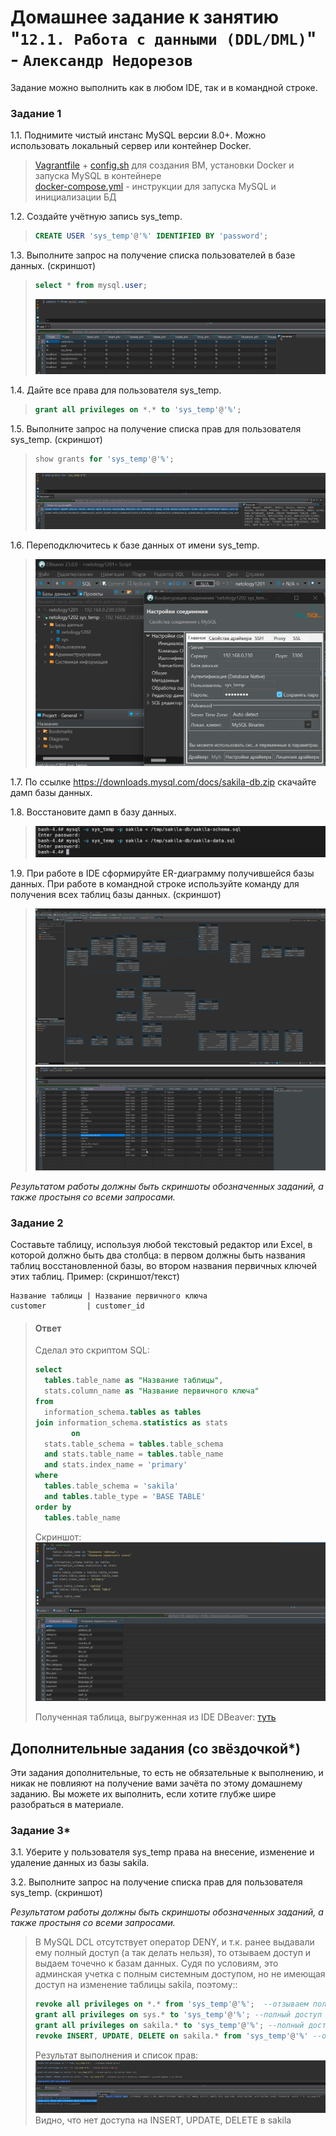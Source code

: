 # Домашнее задание к занятию "`12.1. Работа с данными (DDL/DML)`" - `Александр Недорезов`

Задание можно выполнить как в любом IDE, так и в командной строке.

### Задание 1
1.1. Поднимите чистый инстанс MySQL версии 8.0+. Можно использовать локальный сервер или контейнер Docker.  
> [Vagrantfile](https://github.com/smutosey/12-02-ddl-dml/blob/main/vagrant/Vagrantfile) + [config.sh](https://github.com/smutosey/12-02-ddl-dml/blob/main/vagrant/config.sh) для создания ВМ, установки Docker и запуска MySQL в контейнере  
> [docker-compose.yml](https://github.com/smutosey/12-02-ddl-dml/blob/main/docker-compose.yml) - инструкции для запуска MySQL и инициализации БД   

1.2. Создайте учётную запись sys_temp. 
> ```sql
> CREATE USER 'sys_temp'@'%' IDENTIFIED BY 'password';
> ```  

1.3. Выполните запрос на получение списка пользователей в базе данных. (скриншот)
> ```sql
> select * from mysql.user;
> ```  
> ![img](https://github.com/smutosey/12-02-ddl-dml/blob/main/img/1-03.png)  

1.4. Дайте все права для пользователя sys_temp.   
> ```sql
> grant all privileges on *.* to 'sys_temp'@'%';
> ``` 

1.5. Выполните запрос на получение списка прав для пользователя sys_temp. (скриншот)  
> ```sql
> show grants for 'sys_temp'@'%';
> ``` 
> ![img](https://github.com/smutosey/12-02-ddl-dml/blob/main/img/1-05.png)  

1.6. Переподключитесь к базе данных от имени sys_temp.  
> ![img](https://github.com/smutosey/12-02-ddl-dml/blob/main/img/1-06.png)  

1.7. По ссылке https://downloads.mysql.com/docs/sakila-db.zip скачайте дамп базы данных.  

1.8. Восстановите дамп в базу данных.
> ![img](https://github.com/smutosey/12-02-ddl-dml/blob/main/img/1-08.png)  

1.9. При работе в IDE сформируйте ER-диаграмму получившейся базы данных. При работе в командной строке используйте команду для получения всех таблиц базы данных. (скриншот)  
> ![img](https://github.com/smutosey/12-02-ddl-dml/blob/main/img/1-09.png)  
> ![img](https://github.com/smutosey/12-02-ddl-dml/blob/main/img/1-09-2.png)  


*Результатом работы должны быть скриншоты обозначенных заданий, а также простыня со всеми запросами.*


### Задание 2
Составьте таблицу, используя любой текстовый редактор или Excel, в которой должно быть два столбца: в первом должны быть названия таблиц восстановленной базы, во втором названия первичных ключей этих таблиц. Пример: (скриншот/текст)
```
Название таблицы | Название первичного ключа
customer         | customer_id
```
> #### Ответ
> Сделал это скриптом SQL:  
> ```sql
> select
> 	tables.table_name as "Название таблицы",
> 	stats.column_name as "Название первичного ключа"
> from
> 	information_schema.tables as tables
> join information_schema.statistics as stats
>         on
> 	stats.table_schema = tables.table_schema
> 	and stats.table_name = tables.table_name
> 	and stats.index_name = 'primary'
> where
> 	tables.table_schema = 'sakila'
> 	and tables.table_type = 'BASE TABLE'
> order by
> 	tables.table_name
> ```   
> 
> Скриншот:  
> ![img](https://github.com/smutosey/12-02-ddl-dml/blob/main/img/2-01.png) 
>   
> Полученная таблица, выгруженная из IDE DBeaver: [туть](https://github.com/smutosey/12-02-databases/blob/main/nedorezov_202303121953-1678625633403.csv) 




## Дополнительные задания (со звёздочкой*)
Эти задания дополнительные, то есть не обязательные к выполнению, и никак не повлияют на получение вами зачёта по этому домашнему заданию. Вы можете их выполнить, если хотите глубже шире разобраться в материале.

### Задание 3*
3.1. Уберите у пользователя sys_temp права на внесение, изменение и удаление данных из базы sakila.

3.2. Выполните запрос на получение списка прав для пользователя sys_temp. (скриншот)

*Результатом работы должны быть скриншоты обозначенных заданий, а также простыня со всеми запросами.*

> В MySQL DCL отсутствует оператор DENY, и т.к. ранее выдавали ему полный доступ (а так делать нельзя), то отзываем доступ и выдаем точечно к базам данных. Судя по условиям, это админская учетка с полным системным доступом, но не имеющая доступ на изменение таблицы sakila, поэтому::
> ```sql
> revoke all privileges on *.* from 'sys_temp'@'%';  --отзываем полный доступ
> grant all privileges on sys.* to 'sys_temp'@'%'; --полный доступ к БД sys
> grant all privileges on sakila.* to 'sys_temp'@'%'; --полный доступ к БД sakila  (пока что)
> revoke INSERT, UPDATE, DELETE on sakila.* from 'sys_temp'@'%' --отзываем доступ к внесению, изменению и удалению данных в БД sakila
> ``` 
> Результат выполнения и список прав:
> ![img](https://github.com/smutosey/12-02-ddl-dml/blob/main/img/3-01.png)  
> Видно, что нет доступа на INSERT, UPDATE, DELETE в sakila 